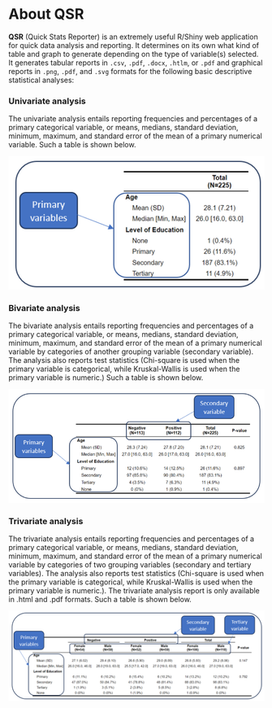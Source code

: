 # About QSR

**QSR** (Quick Stats Reporter) is an extremely useful R/Shiny web application for quick data analysis and reporting. It determines on its own what kind of table and graph to generate depending on the type of variable(s) selected. It generates tabular reports in `.csv`, `.pdf`, `.docx`, `.htlm`, or `.pdf` and graphical reports in `.png`, `.pdf`, and `.svg` formats for the following basic descriptive statistical analyses:

### Univariate analysis

The univariate analysis entails reporting frequencies and percentages of a primary categorical variable, or means, medians, standard deviation, minimum, maximum, and standard error of the mean of a primary numerical variable. Such a table is shown below.

![](primary_table.png)

### Bivariate analysis

The bivariate analysis entails reporting frequencies and percentages of a primary categorical variable, or means, medians, standard deviation, minimum, maximum, and standard error of the mean of a primary numerical variable by categories of another grouping variable (secondary variable). The analysis also reports test statistics (Chi-square is used when the primary variable is categorical, while Kruskal-Wallis is used when the primary variable is numeric.) Such a table is shown below.

![](secondary_table.png)

### Trivariate analysis

The trivariate analysis entails reporting frequencies and percentages of a primary categorical variable, or means, medians, standard deviation, minimum, maximum, and standard error of the mean of a primary numerical variable by categories of two grouping variables (secondary and tertiary variables). The analysis also reports test statistics (Chi-square is used when the primary variable is categorical, while Kruskal-Wallis is used when the primary variable is numeric.). The trivariate analysis report is only available in .html and .pdf formats. Such a table is shown below.

![](tertiary_table.png)
